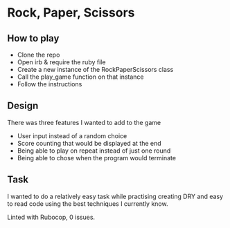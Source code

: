# Rock, Paper, Scissors

## How to play

- Clone the repo
- Open irb & require the ruby file
- Create a new instance of the RockPaperScissors class
- Call the play_game function on that instance
- Follow the instructions 


## Design

There was three features I wanted to add to the game

- User input instead of a random choice
- Score counting that would be displayed at the end
- Being able to play on repeat instead of just one round
- Being able to chose when the program would terminate

## Task

I wanted to do a relatively easy task while practising creating DRY and easy to read code using the best techniques I currently know.

Linted with Rubocop, 0 issues.
